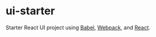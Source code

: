 # ui-starter
Starter React UI project using [Babel](https://github.com/babel/babel), [Webpack](https://github.com/webpack/webpack), and [React](https://github.com/facebook/react).

